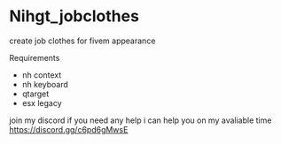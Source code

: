 # Nihgt_jobclothes
create job clothes for fivem appearance 

Requirements
- nh context
- nh keyboard 
- qtarget
- esx legacy

join my discord if you need any help i can help you on my avaliable time
https://discord.gg/c6pd6gMwsE
